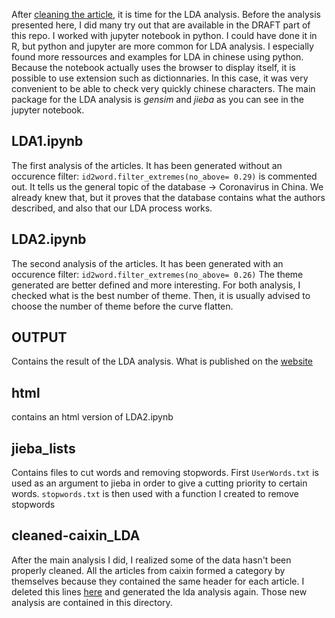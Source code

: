 After [cleaning the article](https://github.com/Alqua/projet-analyse-Ncov/tree/master/ANALYSIS/CLEANING%20articles), it is time for the LDA analysis. Before the analysis presented here, I did many try out that are available in the DRAFT part of this repo. I worked with jupyter notebook in python. I could have done it in R, but python and jupyter are more common for LDA analysis. I especially found more ressources and examples for LDA in chinese using python. Because the notebook actually uses the browser to display itself, it is possible to use extension such as dictionnaries. In this case, it was very convenient to be able to check very quickly chinese characters.
The main package for the LDA analysis is _gensim_ and _jieba_ as you can see in the jupyter notebook.

## LDA1.ipynb
The first analysis of the articles. It has been generated without an occurence filter: `id2word.filter_extremes(no_above= 0.29)` is commented out. It tells us the general topic of the database -> Coronavirus in China. We already knew that, but it proves that the database contains what the authors described, and also that our LDA process works.

## LDA2.ipynb
The second analysis of the articles. It has been generated with an occurence filter: `id2word.filter_extremes(no_above= 0.26)`
The theme generated are better defined and more interesting. For both analysis, I checked what is the best number of theme. Then, it is usually advised to choose the number of theme before the curve flatten.

## OUTPUT
Contains the result of the LDA analysis. What is published on the [website](https://alqua.github.io/website-nCovMemory-analysis/4-LDA/)

## html
contains an html version of LDA2.ipynb

## jieba_lists
Contains files to cut words and removing stopwords. First `UserWords.txt` is used as an argument to jieba in order to give a cutting priority to certain words. `stopwords.txt` is then used with a function I created to remove stopwords

## cleaned-caixin_LDA

After the main analysis I did, I realized some of the data hasn't been properly cleaned. All the articles from caixin formed a category by themselves because they contained the same header for each article. I deleted this lines [here]() and generated the lda analysis again. Those new analysis are contained in this directory.
